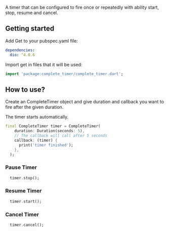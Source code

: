 A timer that can be configured to fire once or repeatedly with ability
start, stop, resume and cancel.

## Getting started

Add Get to your pubspec.yaml file:

```yaml
dependencies:
  dio: ^4.0.6
```
Import get in files that it will be used:

```dart
import 'package:complete_timer/complete_timer.dart';
```
## How to use?
Create an CompleteTimer object and give duration and callback you want to fire after the given duration.

The timer starts automatically.
```dart
final CompleteTimer timer = CompleteTimer(
    duration: Duration(seconds: 5),
    // The callback will call after 5 seconds 
    callback: (timer) {
      print('timer finished');
    },
  );
```

### Pause Timer

```dart
  timer.stop();
```

### Resume Timer
```dart
  timer.start();
```
### Cancel Timer

```dart
  timer.cancel();
```
